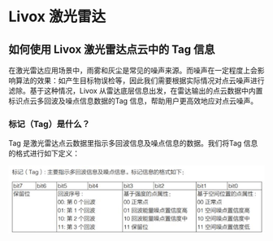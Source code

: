 # Livox 激光雷达

## 如何使用 Livox 激光雷达点云中的 Tag 信息

在激光雷达应用场景中，雨雾和灰尘是常见的噪声来源。而噪声在一定程度上会影响算法的效果：如产生目标物误检等，因此我们需要根据实际情况对点云噪声进行滤除。基于这种情况，Livox 从雷达底层信息出发，在雷达输出的点云数据中内置标识点云多回波及噪点信息数据的Tag 信息，帮助用户更高效地应对点云噪声。

### 标记（Tag）是什么？

Tag 是激光雷达点云数据里指示多回波信息及噪点信息的数据。我们将Tag 信息的格式进行如下定义：

![image-20230818095425515](assets/image-20230818095425515.png)